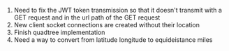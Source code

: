 1. Need to fix the JWT token transmission so that it doesn't transmit with a GET request and in the url path of the GET request
3. New client socket connections are created without their location
4. Finish quadtree implementation
5. Need a way to convert from latitude longitude to equideistance miles
